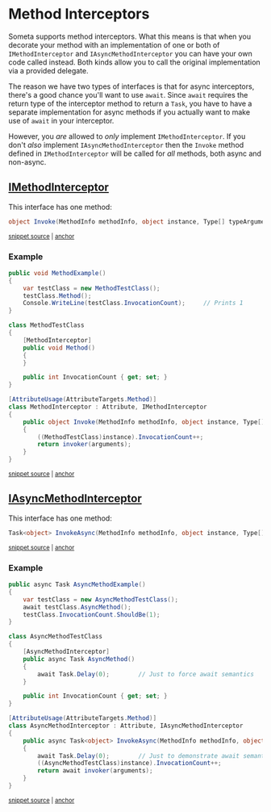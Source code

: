 <!--
GENERATED FILE - DO NOT EDIT
This file was generated by [MarkdownSnippets](https://github.com/SimonCropp/MarkdownSnippets).
Source File: /Someta.Docs/ExtensionPoints/MethodInterceptors.source.md
To change this file edit the source file and then run MarkdownSnippets.
-->

# Method Interceptors

Someta supports method interceptors.  What this means is that when you decorate your method with an implementation of one or both of `IMethodInterceptor` and `IAsyncMethodInterceptor` you can have your own code called instead.  Both kinds allow you to call the original implementation via a provided delegate.

The reason we have two types of interfaces is that for async interceptors, there's a good chance you'll want to use `await`.  Since `await` requires the return type of the interceptor method to return a `Task`, you have to have a separate implementation for async methods if you actually want to make use of `await` in your interceptor.

However, you _are_ allowed to _only_ implement `IMethodInterceptor`.  If you don't _also_ implement `IAsyncMethodInterceptor` then the `Invoke` method defined in `IMethodInterceptor` will be called for _all_ methods, both async and non-async.


## [IMethodInterceptor](/Someta/IMethodInterceptor.cs)

This interface has one method:

<!-- snippet: MethodInterceptor -->
<a id='snippet-methodinterceptor'></a>
```cs
object Invoke(MethodInfo methodInfo, object instance, Type[] typeArguments, object[] arguments, Func<object[], object> invoker);
```
<sup><a href='/Someta/IMethodInterceptor.cs#L26-L28' title='Snippet source file'>snippet source</a> | <a href='#snippet-methodinterceptor' title='Start of snippet'>anchor</a></sup>
<!-- endSnippet -->

### Example

<!-- snippet: MethodInterceptorExample -->
<a id='snippet-methodinterceptorexample'></a>
```cs
public void MethodExample()
{
    var testClass = new MethodTestClass();
    testClass.Method();
    Console.WriteLine(testClass.InvocationCount);     // Prints 1
}

class MethodTestClass
{
    [MethodInterceptor]
    public void Method()
    {
    }

    public int InvocationCount { get; set; }
}

[AttributeUsage(AttributeTargets.Method)]
class MethodInterceptor : Attribute, IMethodInterceptor
{
    public object Invoke(MethodInfo methodInfo, object instance, Type[] typeArguments, object[] arguments, Func<object[], object> invoker)
    {
        ((MethodTestClass)instance).InvocationCount++;
        return invoker(arguments);
    }
}
```
<sup><a href='/Someta.Docs/Source/Samples/MethodInterceptorExample.cs#L10-L37' title='Snippet source file'>snippet source</a> | <a href='#snippet-methodinterceptorexample' title='Start of snippet'>anchor</a></sup>
<!-- endSnippet -->

## [IAsyncMethodInterceptor](/Someta/IAsyncMethodInterceptor.cs)

This interface has one method:

<!-- snippet: AsyncMethodInterceptor -->
<a id='snippet-asyncmethodinterceptor'></a>
```cs
Task<object> InvokeAsync(MethodInfo methodInfo, object instance, Type[] typeArguments, object[] arguments, Func<object[], Task<object>> invoker);
```
<sup><a href='/Someta/IAsyncMethodInterceptor.cs#L26-L28' title='Snippet source file'>snippet source</a> | <a href='#snippet-asyncmethodinterceptor' title='Start of snippet'>anchor</a></sup>
<!-- endSnippet -->

### Example

<!-- snippet: AsyncMethodInterceptorExample -->
<a id='snippet-asyncmethodinterceptorexample'></a>
```cs
public async Task AsyncMethodExample()
{
    var testClass = new AsyncMethodTestClass();
    await testClass.AsyncMethod();
    testClass.InvocationCount.ShouldBe(1);
}

class AsyncMethodTestClass
{
    [AsyncMethodInterceptor]
    public async Task AsyncMethod()
    {
        await Task.Delay(0);        // Just to force await semantics
    }

    public int InvocationCount { get; set; }
}

[AttributeUsage(AttributeTargets.Method)]
class AsyncMethodInterceptor : Attribute, IAsyncMethodInterceptor
{
    public async Task<object> InvokeAsync(MethodInfo methodInfo, object instance, Type[] typeArguments, object[] arguments, Func<object[], Task<object>> invoker)
    {
        await Task.Delay(0);        // Just to demonstrate await semantics
        ((AsyncMethodTestClass)instance).InvocationCount++;
        return await invoker(arguments);
    }
}
```
<sup><a href='/Someta.Docs/Source/Samples/AsyncMethodInterceptorExample.cs#L11-L40' title='Snippet source file'>snippet source</a> | <a href='#snippet-asyncmethodinterceptorexample' title='Start of snippet'>anchor</a></sup>
<!-- endSnippet -->
